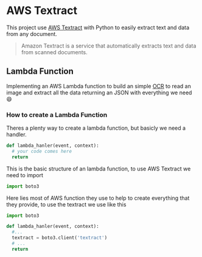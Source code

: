 # AWS Textract

This project use [AWS Textract](https://aws.amazon.com/pt/textract/) with Python to easily extract text and data from any document.

> Amazon Textract is a service that automatically extracts text and data from scanned documents.

## Lambda Function

Implementing an AWS Lambda function to build an simple [OCR](https://en.wikipedia.org/wiki/Optical_character_recognition) to read an image and extract all the data returning an JSON with everything we need :smile:

### How to create a Lambda Function

Theres a plenty way to create a lambda function, but basicly we need a handler.

```python
def lambda_hanler(event, context):
  # your code comes here
  return
```

This is the basic structure of an lambda function, to use AWS Textract we need to import

```python
import boto3
```

Here lies most of AWS function they use to help to create everything that they provide, to use the textract we use like this

```python
import boto3

def lambda_hanler(event, context):
  #...
  textract = boto3.client('textract')
  # ...
  return
```